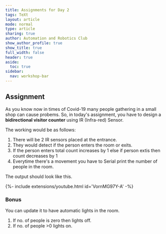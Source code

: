 ```yaml
---
title: Assignments for Day 2
tags: TeXt
layout: article
mode: normal
type: article
sharing: true
author: Automation and Robotics Club
show_author_profile: true
show_title: true
full_width: false
header: true
aside:
  toc: true
sidebar:
  nav: workshop-bar	
---
```




## Assignment
 
As you know now in times of Covid-19 many people gathering in a small shop can cause probems. So, in today's assignment, you have to design a **bidirectional visitor counter** using IR (Infra-red) Sensor. 
 
The working would be as follows:
1. There will be 2 IR sensors placed at the entrance. 
2. They would detect if the person enters the room or exits. 
3. If the person enters total count increases by 1 else if person extis then count decreases by 1
4. Everytime there's a movement you have to Serial print the number of people in the room.
 
The output should look like this.
 
<div>{%- include extensions/youtube.html id='VornMG97Y-A' -%}</div>
 
### Bonus
You can update it to have automatic lights in the room.
1. If no. of people is zero then lights off.
2. If no. of people >0 lights on.